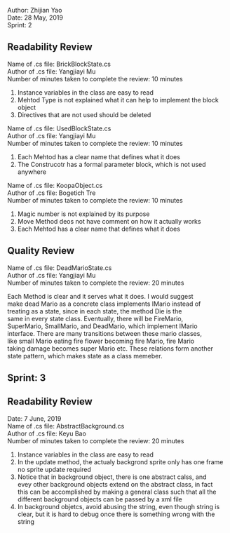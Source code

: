 Author: Zhijian Yao  
Date:  28 May, 2019  
Sprint: 2  

## Readability Review  

Name of .cs file: BrickBlockState.cs  
Author of .cs file: Yangjiayi Mu  
Number of minutes taken to complete the review: 10 minutes  
1. Instance variables in the class are easy to read 
2. Mehtod Type is not explained what it can help to implement the block object
3. Directives that are not used should be deleted

Name of .cs file: UsedBlockState.cs  
Author of .cs file: Yangjiayi Mu  
Number of minutes taken to complete the review: 10 minutes  
1. Each Mehtod has a clear name that defines what it does  
2. The Construcotr has a formal parameter block, which is not used anywhere  

Name of .cs file: KoopaObject.cs  
Author of .cs file: Bogetich Tre  
Number of minutes taken to complete the review: 10 minutes  
1.	Magic number is not explained by its purpose  
2.  Move Method deos not have comment on how it actually works  
3.  Each Mehtod has a clear name that defines what it does  

## Quality Review  

Name of .cs file: DeadMarioState.cs    
Author of .cs file: Yangjiayi Mu  
Number of minutes taken to complete the review: 20 minutes  

Each Method is clear and it serves what it does. I would suggest  
make dead Mario as a concrete class implements IMario instead of   
treating as a state, since in each state, the method Die is the  
same in every state class. Eventually, there will be FireMario,  
SuperMario,  SmallMario, and DeadMario, which implement  IMario  
interface. There are many transitions between these mario classes,   
like small Mario eating fire flower becoming  fire Mario, fire Mario   
taking damage becomes super Mario etc. These relations form another   
state pattern, which makes state as a class memeber.


## Sprint: 3   
## Readability Review 
Date: 7 June, 2019  
Name of .cs file: AbstractBackground.cs  
Author of .cs file: Keyu Bao  
Number of minutes taken to complete the review: 20 minutes  
1. Instance variables in the class are easy to read 
2. In the update method, the actualy backgrond sprite only has one frame  
no sprite update required  
3. Notice that in background object, there is one abstract calss, and  
evey other background objects extend on the abstract class, in fact  
this can be accomplished by making a general class such that all the  
different background objects can be passed by a xml file  
4. In background objetcs, avoid abusing the string, even though string is  
clear, but it is hard to debug once there is something wrong with the string
